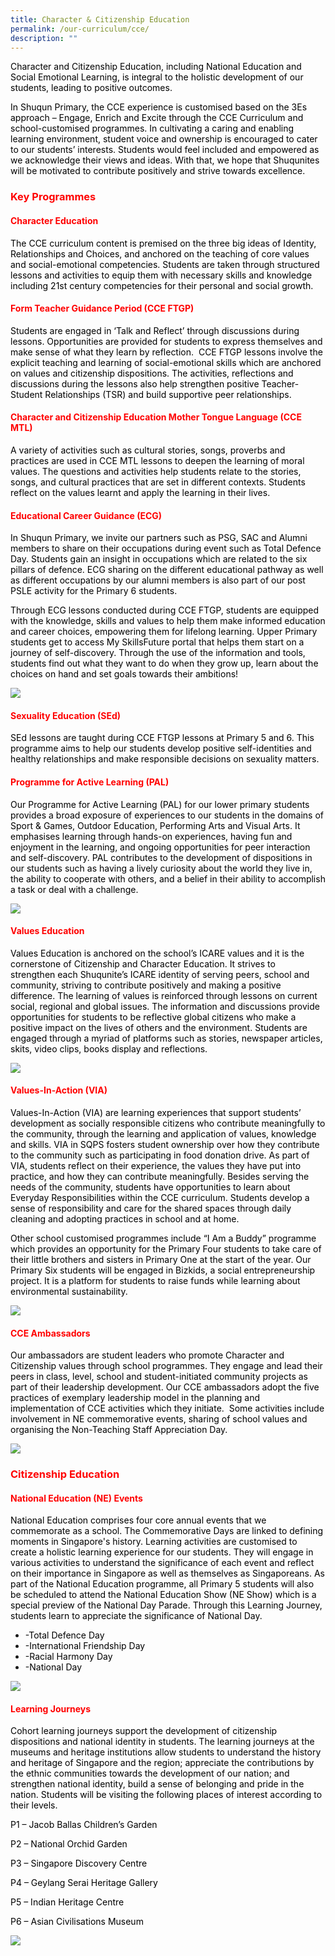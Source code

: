 ```yaml
---
title: Character & Citizenship Education
permalink: /our-curriculum/cce/
description: ""
---
```


<p><span style="color: #000000;">Character and Citizenship Education, including National Education and Social Emotional Learning, is integral to the holistic development of our students, leading to positive outcomes.</span></p>
<p><span style="color: #000000;">In Shuqun Primary, the CCE experience is customised based on the 3Es approach &ndash; Engage, Enrich and Excite through the CCE Curriculum and school-customised programmes. In cultivating a caring and enabling learning environment, student voice and ownership is encouraged to cater to our students&rsquo; interests. Students would feel included and empowered as we acknowledge their views and ideas. With that, we hope that Shuqunites will be motivated to contribute positively and strive towards excellence.</span></p>
<h3><span style="color: #ff0000;"><strong>Key Programmes</strong></span></h3>
<h4><span style="color: #ff0000;"><strong>Character Education</strong></span></h4>
<p><span style="color: #000000;">The CCE curriculum content is premised on the three big ideas of Identity, Relationships and Choices, and anchored on the teaching of core values and social-emotional competencies. Students are taken through structured lessons and activities to equip them with necessary skills and knowledge including 21st century competencies for their personal and social growth.</span></p>
<h4><span style="color: #ff0000;"><strong>Form Teacher Guidance Period (CCE FTGP)</strong></span></h4>
<p><span style="color: #000000;">Students are engaged in &lsquo;Talk and Reflect&rsquo; through discussions during lessons. Opportunities are provided for students to express themselves and make sense of what they learn by reflection. &nbsp;CCE FTGP lessons involve the explicit teaching and learning of social-emotional skills which are anchored on values and citizenship dispositions. The activities, reflections and discussions during the lessons also help strengthen positive Teacher-Student Relationships (TSR) and build supportive peer relationships.</span></p>
<h4><span style="color: #ff0000;"><strong>Character and Citizenship Education Mother Tongue Language (CCE MTL)</strong></span></h4>
<p><span style="color: #000000;">A variety of activities such as cultural stories, songs, proverbs and practices are used in CCE MTL lessons to deepen the learning of moral values. The questions and activities help students relate to the stories, songs, and cultural practices that are set in different contexts. Students reflect on the values learnt and apply the learning in their lives.</span></p>
<h4><span style="color: #ff0000;"><strong>Educational Career Guidance (ECG)</strong></span></h4>
<p><span style="color: #000000;">In Shuqun Primary, we invite our partners such as PSG, SAC and Alumni members to share on their occupations during event such as Total Defence Day. Students gain an insight in occupations which are related to the six pillars of defence. ECG sharing on the different educational pathway as well as different occupations by our alumni members is also part of our post PSLE activity for the Primary 6 students.</span></p>
<p><span style="color: #000000;">Through ECG lessons conducted during CCE FTGP, students are equipped with the knowledge, skills and values to help them make informed education and career choices, empowering them for lifelong learning. Upper Primary students get to access My SkillsFuture portal that helps them start on a journey of self-discovery. Through the use of the information and tools, students find out what they want to do when they grow up, learn about the choices on hand and set goals towards their ambitions!&nbsp;&nbsp;&nbsp;&nbsp;&nbsp;</span></p>

![](/images/CCE001.jpg)
<h4><span style="color: #ff0000;"><strong>Sexuality Education (SEd)</strong></span></h4>
<p><span style="color: #000000;">SEd lessons are taught during CCE FTGP lessons at Primary 5 and 6. This programme aims to help our students develop positive self-identities and healthy relationships and make responsible decisions on sexuality matters.</span></p>
<h4><span style="color: #ff0000;"><strong>Programme for Active Learning (PAL)</strong></span></h4>
<p><span style="color: #000000;">Our Programme for Active Learning (PAL) for our lower primary students provides a broad exposure of experiences to our students in the domains of Sport &amp; Games, Outdoor Education, Performing Arts and Visual Arts. It emphasises learning through hands-on experiences, having fun and enjoyment in the learning, and ongoing opportunities for peer interaction and self-discovery. PAL contributes to the development of dispositions in our students such as having a lively curiosity about the world they live in, the ability to cooperate with others, and a belief in their ability to accomplish a task or deal with a challenge.</span></p>

![](/images/CCE002.jpg)
<h4><span style="color: #ff0000;"><strong>Values Education</strong></span></h4>
<p><span style="color: #000000;">Values Education is anchored on the school&rsquo;s ICARE values and it is the cornerstone of Citizenship and Character Education. It strives to strengthen&nbsp;each&nbsp;Shuqunite&rsquo;s ICARE identity of serving peers, school and community, striving to contribute positively and making a positive difference. The learning of values is reinforced through lessons on current social, regional and global issues. The information and discussions provide opportunities for students to be reflective global citizens who make a positive impact on the lives of others and the environment. Students are engaged through a myriad of platforms such as stories, newspaper articles, skits, video clips, books display and reflections.</span></p>

![](/images/CCE003.jpg)
<h4><span style="color: #ff0000;"><strong>Values-In-Action (VIA)</strong></span></h4>
<p><span style="color: #000000;">Values-In-Action (VIA) are learning experiences that support students&rsquo; development as socially responsible citizens who contribute meaningfully to the community, through the learning and application of values, knowledge and skills. VIA in SQPS fosters student ownership over how they contribute to the community such as participating in food donation drive. As part of VIA, students reflect on their experience, the values they have put into practice, and how they can contribute meaningfully. Besides serving the needs of the community, students have opportunities to learn about Everyday Responsibilities within the CCE curriculum. Students develop a sense of responsibility and care for the shared spaces through daily cleaning and adopting practices in school and at home.</span></p>
<p><span style="color: #000000;">Other school customised programmes include &ldquo;I Am a Buddy&rdquo; programme which provides an opportunity for the Primary Four students to take care of their little brothers and sisters in Primary One at the start of the year. Our Primary Six students will be engaged in Bizkids, a social entrepreneurship project. It is a platform for students to raise funds while learning about environmental sustainability.</span></p>

![](/images/CCE004.jpg)
<h4><span style="color: #ff0000;"><strong>CCE Ambassadors</strong></span></h4>
<p><span style="color: #000000;">Our ambassadors are student leaders who promote Character and Citizenship values through school programmes. They engage and lead their peers in class, level, school and student-initiated community projects as part of their leadership development. Our CCE ambassadors adopt the five practices of exemplary leadership model in the planning and implementation of CCE activities which they initiate. &nbsp;Some activities include involvement in NE commemorative events, sharing of school values and organising the Non-Teaching Staff Appreciation Day.</span></p>

![](/images/CCE005.jpg)
<h3><span style="color: #ff0000;"><strong>Citizenship Education</strong></span></h3>
<h4><span style="color: #ff0000;"><strong>National Education (NE) Events</strong></span></h4>
<p><span style="color: #000000;">National Education comprises four core annual events that we commemorate as a school. The Commemorative Days are linked to defining moments in Singapore's history. Learning activities are customised to create a holistic learning experience for our students. They will engage in various activities to understand the significance of each event and reflect on their importance in Singapore as well as themselves as Singaporeans. As part of the National Education programme, all Primary 5 students will also be scheduled to attend the National Education Show (NE Show) which is a special preview of the National Day Parade. Through this Learning Journey, students learn to appreciate the significance of National Day.</span></p>
<ul>
<li><span style="color: #000000;">-Total Defence Day</span></li>
<li><span style="color: #000000;">-International Friendship Day</span></li>
<li><span style="color: #000000;">-Racial Harmony Day</span></li>
<li><span style="color: #000000;">-National Day</span></li>
</ul>

![](/images/CCE006.jpg)
<h4><span style="color: #ff0000;"><strong>Learning Journeys</strong></span></h4>
<p><span style="color: #000000;">Cohort learning journeys support the development of citizenship dispositions and national identity in students. The learning journeys at the museums and heritage institutions allow students to understand the history and heritage of Singapore and the region; appreciate the contributions by the ethnic communities towards the development of our nation; and strengthen national identity, build a sense of belonging and pride in the nation. Students will be visiting the following places of interest according to their levels.</span></p>
<p><span style="color: #000000;">P1 &ndash; Jacob Ballas Children&rsquo;s Garden</span></p>
<p><span style="color: #000000;">P2 &ndash; National Orchid Garden</span></p>
<p><span style="color: #000000;">P3 &ndash; Singapore Discovery Centre</span></p>
<p><span style="color: #000000;">P4 &ndash; Geylang Serai Heritage Gallery</span></p>
<p><span style="color: #000000;">P5 &ndash; Indian Heritage Centre</span></p>
<p><span style="color: #000000;">P6 &ndash; Asian Civilisations Museum</span></p>

![](/images/CCE007.jpg)